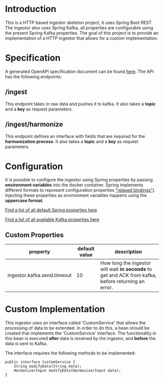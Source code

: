 # Introduction

This is a HTTP based ingestor skeleton project, it uses Spring Boot REST. The ingestor also uses Spring Kafka, all properties are configurable using the present Spring Kafka properties. The goal of this project is to provide an implementation of a HTTP ingestor that allows for a custom implementation.

# Specification

A generated OpenAPI specification document can be found [here](bigg-ingestor-openapi.json). The API has the following endpoints:

## /ingest

This endpoint takes in raw data and pushes it to kafka. It also takes a **topic** and a **key** as request parameters.

## /ingest/harmonize

This endpoint defines an interface with fields that are required for the **harmonization process**. It also takes a **topic** and a **key** as request parameters.


# Configuration

It is possible to configure the ingestor using Spring properties by passing **environment variables** into the docker container. Spring implements different formats to represent configuration properties ["relaxed bindings"](https://docs.spring.io/spring-boot/docs/2.0.x/reference/html/boot-features-external-config.html#boot-features-external-config-relaxed-binding)). Injecting these properties as environment variables happens using the **uppercase format**.

[Find a list of all default Spring properties here](https://docs.spring.io/spring-boot/docs/current/reference/html/application-properties.html)

[Find a list of all available Kafka properties here](https://gist.github.com/geunho/77f3f9a112ea327457353aa407328771)

## Custom Properties

|property|default value|description|
|-|-|-|
|ingestor.kafka.send.timeout|10|How long the ingestor will wait **in seconds** to get and ACK from kafka, before returning an error.|

# Custom Implementation

This ingestor uses an interface called 'CustomService' that allows the processing of data to be extended. In order to do this, a bean should be created that implements the 'CustomService' interface. The functionality in this bean is executed **after** data is received by the ingestor, and **before** the data is sent to Kafka.

The interface requires the following methods to be implemented:

```
public interface CustomService {
    String modifyData(String data);
    HarmonizerInput modifyData(HarmonizerInput data);
}
```
